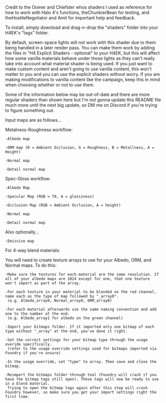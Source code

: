 Credit to the Oomer and Chiefster whos shaders I used as reference for how to work with Halo 4's functions, theChunkierBean for testing, and theHostileNegotiator and Amit for important help and feedback.

To install, simply download and drag-n-drop the "shaders" folder into your H4EK's "tags" folder.

By default, screen-space lights will not work with this shader due to them being handled in a later render pass. You can make them work by adding the files in "H4 Explicit Shaders - optional" to your
H4EK, but this will affect how some vanilla materials behave under those lights as they can't really take into account what material shader is being used. If you just want to make custom content and
aren't going to use vanilla content, this won't matter to you and you can use the explicit shaders without worry. If you are making modifications to vanilla content like the campaign, keep this in
mind when choosing whether or not to use them.


Some of the information below may be out-of-date and there are more regular shaders than shown here but I'm not gonna update this README file much more until the next big update, so DM me on Discord if 
you're trying to figure something out.

Input maps are as follows...

Metalness-Roughness workflow:

  	-Albedo map
	
  	-ORM map (R = Ambient Occlusion, G = Roughness, B = Metallness, A = Height)
	
	-Normal map

	-Detail normal map


Spec-Gloss workflow:

	-Albedo Map

	-Specular Map (RGB = f0, A = glossiness)

	-Occlusion Map (RGB = Ambient Occlusion, A = height)

	-Normal map

	-Detail normal map



Also optionally...

  	-Emissive map



For 4-way blend materials:

You will need to create texture arrays to use for your Albedo, ORM, and Normal maps.
To do this:

	-Make sure the textures for each material are the same resolution. If all of your albedo maps are 1024 except for one, that one texture won't import as part of the array.

	-For each texture in your material to be blended on the red channel, name each as the type of map followed by "_array0".
	 (e.g. Albedo_array0, Normal_array0, ORM_array0)

	-For each material afterwards use the same naming convention and add one to the number at the end.
	 (e.g. Albedo_array1 for albedo on the green channel)

	-Import your bitmaps folder. If it imported only one bitmap of each type without "_array" at the end, you've done it right.

	-Set the correct settings for your bitmap type through the usage overide specifically.
	 (refer to the usage override settings used for bitmaps imported via Foundry if you're unsure)

	-In the usage override, set "type" to array. Then save and close the bitmap.

	-Reimport the bitmaps folder through tool (Foundry will crash if you have the bitmap tags still open). These tags will now be ready to use in a blend material.
 	 Trying to open the bitmap tags again after this step will crash Foundry however, so make sure you get your import settings right the first time.

